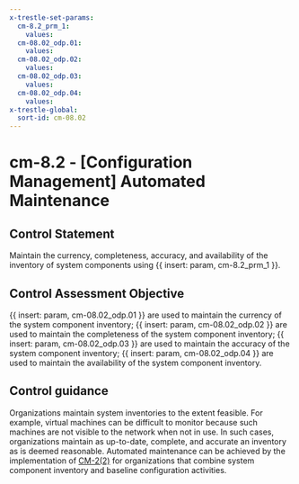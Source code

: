 ```yaml
---
x-trestle-set-params:
  cm-8.2_prm_1:
    values:
  cm-08.02_odp.01:
    values:
  cm-08.02_odp.02:
    values:
  cm-08.02_odp.03:
    values:
  cm-08.02_odp.04:
    values:
x-trestle-global:
  sort-id: cm-08.02
---
```


# cm-8.2 - \[Configuration Management\] Automated Maintenance

## Control Statement

Maintain the currency, completeness, accuracy, and availability of the inventory of system components using {{ insert: param, cm-8.2_prm_1 }}.

## Control Assessment Objective

{{ insert: param, cm-08.02_odp.01 }} are used to maintain the currency of the system component inventory;
{{ insert: param, cm-08.02_odp.02 }} are used to maintain the completeness of the system component inventory;
{{ insert: param, cm-08.02_odp.03 }} are used to maintain the accuracy of the system component inventory;
{{ insert: param, cm-08.02_odp.04 }} are used to maintain the availability of the system component inventory.

## Control guidance

Organizations maintain system inventories to the extent feasible. For example, virtual machines can be difficult to monitor because such machines are not visible to the network when not in use. In such cases, organizations maintain as up-to-date, complete, and accurate an inventory as is deemed reasonable. Automated maintenance can be achieved by the implementation of [CM-2(2)](#cm-2.2) for organizations that combine system component inventory and baseline configuration activities.
